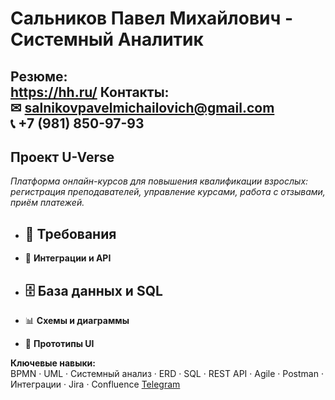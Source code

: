 # Сальников Павел Михайлович  - Системный Аналитик
**Резюме:**  
https://hh.ru/
**Контакты:**  
✉ salnikovpavelmichailovich@gmail.com   
📞 +7 (981) 850-97-93
---
## Проект U-Verse  
*Платформа онлайн-курсов для повышения квалификации взрослых: регистрация преподавателей, управление курсами, работа с отзывами, приём платежей.*  
- 📄 **Требования**  
  -  
- 🔗 **Интеграции и API**  

- 🗄 **База данных и SQL**  
  - 
- 📊 **Схемы и диаграммы**  

- 🎨 **Прототипы UI**  

**Ключевые навыки:**  
BPMN · UML · Системный анализ · ERD · SQL · REST API · Agile · Postman · Интеграции · Jira · Confluence 
[Telegram](@pavelslkm)

